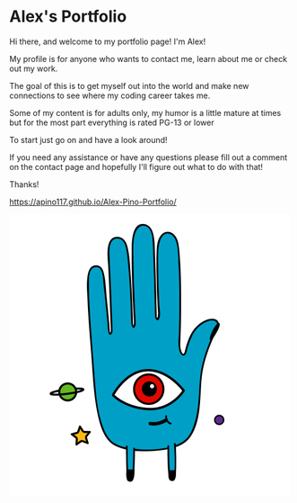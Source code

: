 # Alex's Portfolio

Hi there, and welcome to my portfolio page! I'm Alex!

My profile is for anyone who wants to contact me, learn about me or check out my work.

The goal of this is to get myself out into the world and make new connections to see where my coding career takes me.

Some of my content is for adults only, my humor is a little mature at times but for the most part everything is rated PG-13 or lower

To start just go on and have a look around!

If you need any assistance or have any questions please fill out a comment on the contact page and hopefully I'll figure out what to do with that!

Thanks!

https://apino117.github.io/Alex-Pino-Portfolio/

![Waving_Gif](assets/images/waving.gif) 